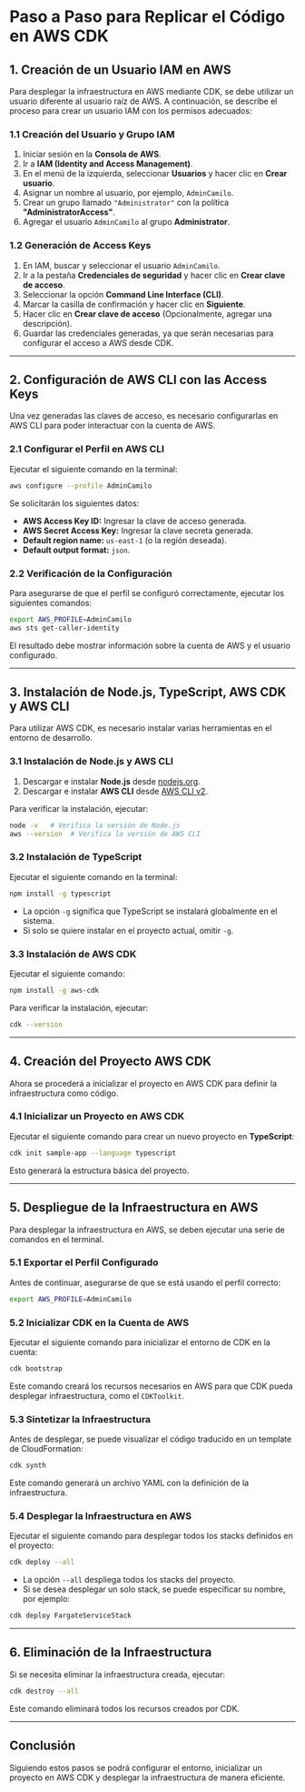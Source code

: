 # Paso a Paso para Replicar el Código en AWS CDK

## 1. Creación de un Usuario IAM en AWS

Para desplegar la infraestructura en AWS mediante CDK, se debe utilizar un usuario diferente al usuario raíz de AWS. A continuación, se describe el proceso para crear un usuario IAM con los permisos adecuados:

### 1.1 Creación del Usuario y Grupo IAM

1. Iniciar sesión en la **Consola de AWS**.
2. Ir a **IAM (Identity and Access Management)**.
3. En el menú de la izquierda, seleccionar **Usuarios** y hacer clic en **Crear usuario**.
4. Asignar un nombre al usuario, por ejemplo, `AdminCamilo`.
5. Crear un grupo llamado `"Administrator"` con la política **"AdministratorAccess"**.
6. Agregar el usuario `AdminCamilo` al grupo **Administrator**.

### 1.2 Generación de Access Keys

1. En IAM, buscar y seleccionar el usuario `AdminCamilo`.
2. Ir a la pestaña **Credenciales de seguridad** y hacer clic en **Crear clave de acceso**.
3. Seleccionar la opción **Command Line Interface (CLI)**.
4. Marcar la casilla de confirmación y hacer clic en **Siguiente**.
5. Hacer clic en **Crear clave de acceso** (Opcionalmente, agregar una descripción).
6. Guardar las credenciales generadas, ya que serán necesarias para configurar el acceso a AWS desde CDK.

---

## 2. Configuración de AWS CLI con las Access Keys

Una vez generadas las claves de acceso, es necesario configurarlas en AWS CLI para poder interactuar con la cuenta de AWS.

### 2.1 Configurar el Perfil en AWS CLI

Ejecutar el siguiente comando en la terminal:

```sh
aws configure --profile AdminCamilo
```

Se solicitarán los siguientes datos:

- **AWS Access Key ID:** Ingresar la clave de acceso generada.
- **AWS Secret Access Key:** Ingresar la clave secreta generada.
- **Default region name:** `us-east-1` (o la región deseada).
- **Default output format:** `json`.

### 2.2 Verificación de la Configuración

Para asegurarse de que el perfil se configuró correctamente, ejecutar los siguientes comandos:

```sh
export AWS_PROFILE=AdminCamilo
aws sts get-caller-identity
```

El resultado debe mostrar información sobre la cuenta de AWS y el usuario configurado.

---

## 3. Instalación de Node.js, TypeScript, AWS CDK y AWS CLI

Para utilizar AWS CDK, es necesario instalar varias herramientas en el entorno de desarrollo.

### 3.1 Instalación de Node.js y AWS CLI

1. Descargar e instalar **Node.js** desde [nodejs.org](https://nodejs.org/).
2. Descargar e instalar **AWS CLI** desde [AWS CLI v2](https://aws.amazon.com/cli/).

Para verificar la instalación, ejecutar:

```sh
node -v   # Verifica la versión de Node.js
aws --version  # Verifica la versión de AWS CLI
```

### 3.2 Instalación de TypeScript

Ejecutar el siguiente comando en la terminal:

```sh
npm install -g typescript
```

- La opción `-g` significa que TypeScript se instalará globalmente en el sistema.
- Si solo se quiere instalar en el proyecto actual, omitir `-g`.

### 3.3 Instalación de AWS CDK

Ejecutar el siguiente comando:

```sh
npm install -g aws-cdk
```

Para verificar la instalación, ejecutar:

```sh
cdk --version
```

---

## 4. Creación del Proyecto AWS CDK

Ahora se procederá a inicializar el proyecto en AWS CDK para definir la infraestructura como código.

### 4.1 Inicializar un Proyecto en AWS CDK

Ejecutar el siguiente comando para crear un nuevo proyecto en **TypeScript**:

```sh
cdk init sample-app --language typescript
```

Esto generará la estructura básica del proyecto.

---

## 5. Despliegue de la Infraestructura en AWS

Para desplegar la infraestructura en AWS, se deben ejecutar una serie de comandos en el terminal.

### 5.1 Exportar el Perfil Configurado

Antes de continuar, asegurarse de que se está usando el perfil correcto:

```sh
export AWS_PROFILE=AdminCamilo
```

### 5.2 Inicializar CDK en la Cuenta de AWS

Ejecutar el siguiente comando para inicializar el entorno de CDK en la cuenta:

```sh
cdk bootstrap
```

Este comando creará los recursos necesarios en AWS para que CDK pueda desplegar infraestructura, como el `CDKToolkit`.

### 5.3 Sintetizar la Infraestructura

Antes de desplegar, se puede visualizar el código traducido en un template de CloudFormation:

```sh
cdk synth
```

Este comando generará un archivo YAML con la definición de la infraestructura.

### 5.4 Desplegar la Infraestructura en AWS

Ejecutar el siguiente comando para desplegar todos los stacks definidos en el proyecto:

```sh
cdk deploy --all
```

- La opción `--all` despliega todos los stacks del proyecto.
- Si se desea desplegar un solo stack, se puede especificar su nombre, por ejemplo:

```sh
cdk deploy FargateServiceStack
```

---

## 6. Eliminación de la Infraestructura

Si se necesita eliminar la infraestructura creada, ejecutar:

```sh
cdk destroy --all
```

Este comando eliminará todos los recursos creados por CDK.

---

## Conclusión

Siguiendo estos pasos se podrá configurar el entorno, inicializar un proyecto en AWS CDK y desplegar la infraestructura de manera eficiente.
